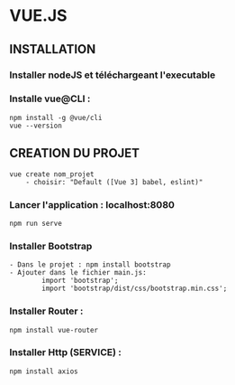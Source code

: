 # VUE.JS

## INSTALLATION
### Installer nodeJS et téléchargeant l'executable
### Installe vue@CLI : 
    npm install -g @vue/cli
    vue --version  

## CREATION DU PROJET
    vue create nom_projet 
        - choisir: "Default ([Vue 3] babel, eslint)"

### Lancer l'application : localhost:8080
    npm run serve
    
### Installer Bootstrap
    - Dans le projet : npm install bootstrap
    - Ajouter dans le fichier main.js:
            import 'bootstrap';
            import 'bootstrap/dist/css/bootstrap.min.css';

### Installer Router :
    npm install vue-router

### Installer Http (SERVICE) :
    npm install axios


##